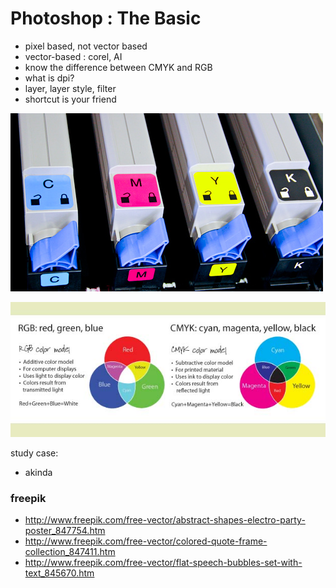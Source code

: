 # Photoshop : The Basic

- pixel based, not vector based
- vector-based : corel, AI
- know the difference between CMYK and RGB
- what is dpi?
- layer, layer style, filter
- shortcut is your friend

![](../images/CMYK-toner.jpg)

![](../images/rgb_vs_cmyk.jpg)

study case:

- akinda

### freepik
- http://www.freepik.com/free-vector/abstract-shapes-electro-party-poster_847754.htm
- http://www.freepik.com/free-vector/colored-quote-frame-collection_847411.htm
- http://www.freepik.com/free-vector/flat-speech-bubbles-set-with-text_845670.htm